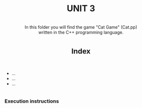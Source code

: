 <h1 align=center>
UNIT 3
</h1>

<div align ="center">
<br>In this folder you will find the game "Cat Game" (Cat.pp)<br>written in the C++ programming language.
</div>

<h1 align=center>
<sub>Index</sub>
</h1>
<br>

- ...
- ...
- ...

# 
### Execution instructions
